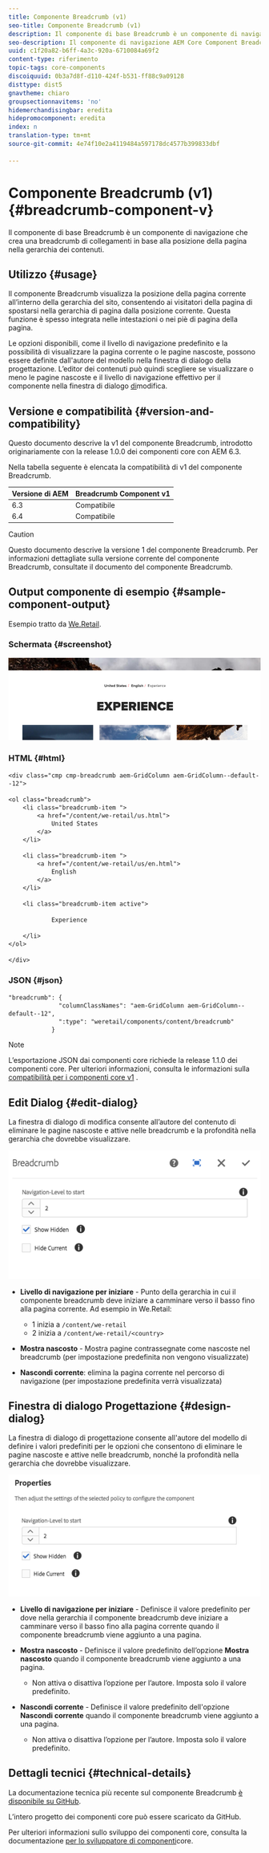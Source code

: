 ```yaml
---
title: Componente Breadcrumb (v1)
seo-title: Componente Breadcrumb (v1)
description: Il componente di base Breadcrumb è un componente di navigazione che crea una breadcrumb di collegamenti in base alla posizione della pagina nella gerarchia dei contenuti.
seo-description: Il componente di navigazione AEM Core Component Breadcrumb è un componente di navigazione che crea una breadcrumb di collegamenti in base alla posizione della pagina nella gerarchia dei contenuti.
uuid: c1f20a82-b6ff-4a3c-920a-6710084a69f2
content-type: riferimento
topic-tags: core-components
discoiquuid: 0b3a7d8f-d110-424f-b531-ff88c9a09128
disttype: dist5
gnavtheme: chiaro
groupsectionnavitems: 'no'
hidemerchandisingbar: eredita
hidepromocomponent: eredita
index: n
translation-type: tm+mt
source-git-commit: 4e74f10e2a4119484a597178dc4577b399833dbf

---
```



# Componente Breadcrumb (v1){#breadcrumb-component-v}

Il componente di base Breadcrumb è un componente di navigazione che crea una breadcrumb di collegamenti in base alla posizione della pagina nella gerarchia dei contenuti.

## Utilizzo {#usage}

Il componente Breadcrumb visualizza la posizione della pagina corrente all’interno della gerarchia del sito, consentendo ai visitatori della pagina di spostarsi nella gerarchia di pagina dalla posizione corrente. Questa funzione è spesso integrata nelle intestazioni o nei piè di pagina della pagina.

Le opzioni disponibili, come il livello di navigazione predefinito e la possibilità di visualizzare la pagina corrente o le pagine nascoste, possono essere definite dall'autore del modello nella finestra di dialogo [](breadcrumb-v1.md#main-pars_title_1995166862)della progettazione. L’editor dei contenuti può quindi scegliere se visualizzare o meno le pagine nascoste e il livello di navigazione effettivo per il componente nella finestra di dialogo [di](breadcrumb-v1.md#main-pars_title)modifica.

## Versione e compatibilità {#version-and-compatibility}

Questo documento descrive la v1 del componente Breadcrumb, introdotto originariamente con la release 1.0.0 dei componenti core con AEM 6.3.

Nella tabella seguente è elencata la compatibilità di v1 del componente Breadcrumb.

| Versione di AEM | Breadcrumb Component v1 |
|--- |--- |
| 6.3 | Compatibile |
| 6.4 | Compatibile |

>[!CAUTION]
>
>Questo documento descrive la versione 1 del componente Breadcrumb.
>Per informazioni dettagliate sulla versione corrente del componente Breadcrumb, consultate il documento del componente [](breadcrumb.md) Breadcrumb.

## Output componente di esempio {#sample-component-output}

Esempio tratto da [We.Retail](https://helpx.adobe.com/experience-manager/6-4/sites/developing/using/we-retail.html).

### Schermata {#screenshot}

![](assets/chlimage_1-33.png)

### HTML {#html}

```
<div class="cmp cmp-breadcrumb aem-GridColumn aem-GridColumn--default--12">

<ol class="breadcrumb">
    <li class="breadcrumb-item ">
        <a href="/content/we-retail/us.html">
            United States
        </a>
    </li>

    <li class="breadcrumb-item ">
        <a href="/content/we-retail/us/en.html">
            English
        </a>
    </li>

    <li class="breadcrumb-item active">
        
            Experience
        
    </li>
</ol>
 
</div>
```

### JSON {#json}

```
"breadcrumb": {
              "columnClassNames": "aem-GridColumn aem-GridColumn--default--12",
              ":type": "weretail/components/content/breadcrumb"
            }
```

>[!NOTE]
>
>L’esportazione JSON dai componenti core richiede la release 1.1.0 dei componenti core. Per ulteriori informazioni, consulta le informazioni sulla [compatibilità per i componenti core v1](versions.md#main-pars_title_236368006) .

## Edit Dialog {#edit-dialog}

La finestra di dialogo di modifica consente all’autore del contenuto di eliminare le pagine nascoste e attive nelle breadcrumb e la profondità nella gerarchia che dovrebbe visualizzare.

![](assets/chlimage_1-34.png)

* **Livello di navigazione per iniziare** - Punto della gerarchia in cui il componente breadcrumb deve iniziare a camminare verso il basso fino alla pagina corrente. Ad esempio in We.Retail:

   * 1 inizia a `/content/we-retail`
   * 2 inizia a `/content/we-retail/<country>`

* **Mostra nascosto** - Mostra pagine contrassegnate come nascoste nel breadcrumb (per impostazione predefinita non vengono visualizzate)
* **Nascondi corrente**: elimina la pagina corrente nel percorso di navigazione (per impostazione predefinita verrà visualizzata)

## Finestra di dialogo Progettazione {#design-dialog}

La finestra di dialogo di progettazione consente all'autore del modello di definire i valori predefiniti per le opzioni che consentono di eliminare le pagine nascoste e attive nelle breadcrumb, nonché la profondità nella gerarchia che dovrebbe visualizzare.

![](assets/chlimage_1-35.png)

* **Livello di navigazione per iniziare** - Definisce il valore predefinito per dove nella gerarchia il componente breadcrumb deve iniziare a camminare verso il basso fino alla pagina corrente quando il componente breadcrumb viene aggiunto a una pagina.
* **Mostra nascosto** - Definisce il valore predefinito dell’opzione **Mostra nascosto** quando il componente breadcrumb viene aggiunto a una pagina.

   * Non attiva o disattiva l’opzione per l’autore. Imposta solo il valore predefinito.

* **Nascondi corrente** - Definisce il valore predefinito dell'opzione **Nascondi corrente** quando il componente breadcrumb viene aggiunto a una pagina.

   * Non attiva o disattiva l’opzione per l’autore. Imposta solo il valore predefinito.

## Dettagli tecnici {#technical-details}

La documentazione tecnica più recente sul componente Breadcrumb [è disponibile su GitHub](https://github.com/adobe/aem-core-wcm-components/tree/master/content/src/content/jcr_root/apps/core/wcm/components/breadcrumb/v1/breadcrumb).

L’intero progetto dei componenti core può essere scaricato da GitHub.

Per ulteriori informazioni sullo sviluppo dei componenti core, consulta la documentazione [per lo sviluppatore di componenti](developing.md)core.
